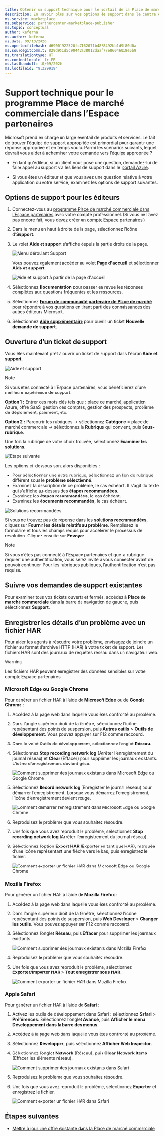 ```yaml
---
title: Obtenir un support technique pour le portail de la Place de marché commerciale dans l’Espace partenaires
description: En savoir plus sur vos options de support dans le centre de partenaires, notamment comment créer une demande de prise en charge.
ms.service: marketplace
ms.subservice: partnercenter-marketplace-publisher
ms.topic: conceptual
author: keferna
ms.author: keferna
ms.date: 09/18/2020
ms.openlocfilehash: d69001922520fc7162071b4828492bb1d9f80d0a
ms.sourcegitcommit: 829d951d5c90442a38012daaf77e86046018e5b9
ms.translationtype: HT
ms.contentlocale: fr-FR
ms.lasthandoff: 10/09/2020
ms.locfileid: "91329919"
---
```

# <a name="support-for-the-commercial-marketplace-program-in-partner-center"></a>Support technique pour le programme Place de marché commerciale dans l’Espace partenaires

Microsoft prend en charge un large éventail de produits et services. Le fait de trouver l’équipe de support appropriée est primordial pour garantir une réponse appropriée et en temps voulu. Parmi les scénarios suivants, lequel devrait vous aider à acheminer votre demande vers l’équipe appropriée ?

- En tant qu’éditeur, si un client vous pose une question, demandez-lui de faire appel au support via les liens de support dans le  [portail Azure](https://portal.azure.com/).

- Si vous êtes un éditeur et que vous avez une question relative à votre application ou votre service, examinez les options de support suivantes.

## <a name="support-options-for-publishers"></a>Options de support pour les éditeurs

1. Connectez-vous au [programme Place de marché commerciale dans l’Espace partenaires](https://partner.microsoft.com/dashboard/commercial-marketplace/overview) avec votre compte professionnel. (Si vous ne l’avez pas encore fait, vous devez créer [un compte Espace partenaires](./create-account.md).)

2. Dans le menu en haut à droite de la page, sélectionnez l’icône d’**Support**.
 
3. Le volet **Aide et support** s’affiche depuis la partie droite de la page.
 
   ![Menu déroulant Support](./media/support/commercial-marketplace-support-pane.png)

    Vous pouvez également accéder au volet **Page d'accueil** et sélectionner **Aide et support**.

   ![Aide et support à partir de la page d'accueil](./media/support/homepage-help-support.png)

4. Sélectionnez **[Documentation](../index.yml)** pour passer en revue les réponses complètes aux questions fréquentes et les ressources.

5. Sélectionnez **[Forum de communauté partenaire de Place de marché](https://www.microsoftpartnercommunity.com/t5/Azure-Marketplace-and-AppSource/bd-p/2222)** pour répondre à vos questions en tirant parti des connaissances des autres éditeurs Microsoft.

6. Sélectionnez **[Aide supplémentaire](https://aka.ms/marketplacepublishersupport)** pour ouvrir un ticket **Nouvelle demande de support**.  

## <a name="how-to-open-a-support-ticket"></a>Ouverture d’un ticket de support

Vous êtes maintenant prêt à ouvrir un ticket de support dans l’écran **Aide et support**.

![Aide et support](./media/support/help-and-support.png)

>[!Note]
>Si vous êtes connecté à l’Espace partenaires, vous bénéficierez d’une meilleure expérience de support.

**Option 1 :** Entrer des mots clés tels que : place de marché, application Azure, offre SaaS, gestion des comptes, gestion des prospects, problème de déploiement, paiement, etc.

**Option 2 :** Parcourir les rubriques -> sélectionnez **Catégorie** = place de marché commerciale -> sélectionnez la **Rubrique** qui convient, puis **Sous-rubrique**.

Une fois la rubrique de votre choix trouvée, sélectionnez **Examiner les solutions**.

![Étape suivante](./media/support/next-step.png)

Les options ci-dessous sont alors disponibles :

* Pour sélectionner une autre rubrique, sélectionnez un lien de rubrique différent sous le **problème sélectionné**.
* Examinez la description de ce problème, le cas échéant.  Il s’agit du texte qui s'affiche au-dessus des **étapes recommandées**.
* Examinez les **étapes recommandées**, le cas échéant.
* Examinez les **documents recommandés**, le cas échéant.

![Solutions recommandées](./media/support/recommended-solutions.png)

Si vous ne trouvez pas de réponse dans les **solutions recommandées**, cliquez sur **Fournir les détails relatifs au problème**.  Remplissez le formulaire et tous les champs requis pour accélérer le processus de résolution.  Cliquez ensuite sur **Envoyer**.

>[!Note]
>Si vous n’êtes pas connecté à l’Espace partenaires et que la rubrique requiert une authentification, vous serez invité à vous connecter avant de pouvoir continuer.  Pour les rubriques publiques, l’authentification n’est pas requise.

## <a name="track-your-existing-support-requests"></a>Suivre vos demandes de support existantes

Pour examiner tous vos tickets ouverts et fermés, accédez à **Place de marché commerciale** dans la barre de navigation de gauche, puis sélectionnez **Support**.

## <a name="record-issue-details-with-a-har-file"></a>Enregistrer les détails d’un problème avec un fichier HAR

Pour aider les agents à résoudre votre problème, envisagez de joindre un fichier au format d’archive HTTP (HAR) à votre ticket de support. Les fichiers HAR sont des journaux de requêtes réseau dans un navigateur web.

> [!WARNING]
> Les fichiers HAR peuvent enregistrer des données sensibles sur votre compte Espace partenaires.

### <a name="microsoft-edge-and-google-chrome"></a>Microsoft Edge ou Google Chrome

Pour générer un fichier HAR à l’aide de **Microsoft Edge** ou de **Google Chrome** :

1. Accédez à la page web dans laquelle vous êtes confronté au problème.
2. Dans l’angle supérieur droit de la fenêtre, sélectionnez l’icône représentant des points de suspension, puis **Autres outils** > **Outils de développement**. Vous pouvez appuyer sur F12 comme raccourci.
3. Dans le volet Outils de développement, sélectionnez l’onglet **Réseau**.
4. Sélectionnez **Stop recording network log** (Arrêter l’enregistrement du journal réseau) et **Clear** (Effacer) pour supprimer les journaux existants. L’icône d’enregistrement devient grise.

    ![Comment supprimer des journaux existants dans Microsoft Edge ou Google Chrome](media/support/chromium-stop-clear-session.png)

5. Sélectionnez **Record network log** (Enregistrer le journal réseau) pour démarrer l’enregistrement. Lorsque vous démarrez l’enregistrement, l’icône d’enregistrement devient rouge.
 
    ![Comment démarrer l’enregistrement dans Microsoft Edge ou Google Chrome](media/support/chromium-start-session.png)

6. Reproduisez le problème que vous souhaitez résoudre.
7. Une fois que vous avez reproduit le problème, sélectionnez **Stop recording network log** (Arrêter l’enregistrement du journal réseau).
8. Sélectionnez l’option **Export HAR** (Exporter en tant que HAR), marquée d’une icône représentant une flèche vers le bas, puis enregistrez le fichier.

    ![Comment exporter un fichier HAR dans Microsoft Edge ou Google Chrome](media/support/chromium-network-export-har.png)

### <a name="mozilla-firefox"></a>Mozilla Firefox

Pour générer un fichier HAR à l’aide de **Mozilla Firefox** :

1. Accédez à la page web dans laquelle vous êtes confronté au problème.
1. Dans l’angle supérieur droit de la fenêtre, sélectionnez l’icône représentant des points de suspension, puis **Web Developer** > **Changer les outils**. Vous pouvez appuyer sur F12 comme raccourci.
1. Sélectionnez l’onglet **Réseau**, puis **Effacer** pour supprimer les journaux existants.
 
    ![Comment supprimer des journaux existants dans Mozilla Firefox](media/support/firefox-clear-session.png)
 
1. Reproduisez le problème que vous souhaitez résoudre.
1. Une fois que vous avez reproduit le problème, sélectionnez **Exporter/Importer HAR** > **Tout enregistrer sous HAR**.
 
    ![Comment exporter un fichier HAR dans Mozilla Firefox](media/support/firefox-network-export-har.png)

### <a name="apple-safari"></a>Apple Safari

Pour générer un fichier HAR à l’aide de **Safari** :

1. Activez les outils de développement dans Safari : sélectionnez **Safari** > **Préférences**. Sélectionnez l’onglet **Avancé**, puis **Afficher le menu Développement dans la barre des menus**.
1. Accédez à la page web dans laquelle vous êtes confronté au problème.
1. Sélectionnez **Développer**, puis sélectionnez **Afficher Web Inspector**.
1. Sélectionnez l’onglet **Network** (Réseau), puis **Clear Network Items** (Effacer les éléments réseau).
 
    ![Comment supprimer des journaux existants dans Safari](media/support/safari-clear-session.png)
 
1. Reproduisez le problème que vous souhaitez résoudre.
1. Une fois que vous avez reproduit le problème, sélectionnez **Exporter** et enregistrez le fichier.
 
    ![Comment exporter un fichier HAR dans Safari](media/support/safari-network-export-har.png)

## <a name="next-steps"></a>Étapes suivantes

- [Mettre à jour une offre existante dans la Place de marché commerciale](./update-existing-offer.md)
